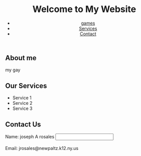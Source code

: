 <!DOCTYPE html>
<html>
<head>
	<title>by joseph</title>
</head>
<body>
	<header>
		<h1>Welcome to My Website</h1>
		<nav>
			<ul>
				<li><a href="#about">games</a></li>
				<li><a href="#services">Services</a></li>
				<li><a href="#contact">Contact</a></li>
			</ul>
		</nav>
	</header>
	<main>
		<section id="about">
			<h2>About me</h2>
			<p>my gay</p>
		</section>
		<section id="services">
			<h2>Our Services</h2>
			<ul>
				<li>Service 1</li>
				<li>Service 2</li>
				<li>Service 3</li>
			</ul>
		</section>
		<section id="contact">
			<h2>Contact Us</h2>
			<form>
				<label for="name">Name: joseph A rosales </label>
				<input type="text" id="name" name="name"><br><br>
				<label for="email">Email: jrosales@newpaltz.k12.ny.us</label>
